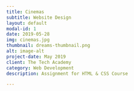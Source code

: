 ```yaml
---
title: Cinemas
subtitle: Website Design
layout: default
modal-id: 1
date: 2019-05-28
img: cinemas.jpg
thumbnail: dreams-thumbnail.png
alt: image-alt
project-date: May 2019
client: The Tech Academy
category: Web Development
description: Assignment for HTML & CSS Course

---
```

